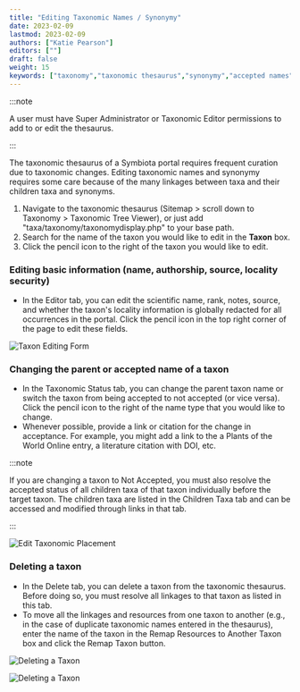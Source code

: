 ```yaml
---
title: "Editing Taxonomic Names / Synonymy"
date: 2023-02-09
lastmod: 2023-02-09
authors: ["Katie Pearson"]
editors: [""]
draft: false
weight: 15
keywords: ["taxonomy","taxonomic thesaurus","synonymy","accepted names","locality security"]
---
```


:::note

A user must have Super Administrator or Taxonomic Editor permissions to add to or edit the thesaurus.

:::

The taxonomic thesaurus of a Symbiota portal requires frequent curation due to taxonomic changes. Editing taxonomic names and synonymy requires some care because of the many linkages between taxa and their children taxa and synonyms.

1. Navigate to the taxonomic thesaurus (Sitemap > scroll down to Taxonomy > Taxonomic Tree Viewer), or just add "taxa/taxonomy/taxonomydisplay.php" to your base path.
2. Search for the name of the taxon you would like to edit in the **Taxon** box.
3. Click the pencil icon to the right of the taxon you would like to edit.

### Editing basic information (name, authorship, source, locality security)

* In the Editor tab, you can edit the scientific name, rank, notes, source, and whether the taxon's locality information is globally redacted for all occurrences in the portal. Click the pencil icon in the top right corner of the page to edit these fields.

![Taxon Editing Form](/img/edittaxon.PNG)

### Changing the parent or accepted name of a taxon

* In the Taxonomic Status tab, you can change the parent taxon name or switch the taxon from being accepted to not accepted (or vice versa). Click the pencil icon to the right of the name type that you would like to change.
* Whenever possible, provide a link or citation for the change in acceptance. For example, you might add a link to the a Plants of the World Online entry, a literature citation with DOI, etc.

:::note

If you are changing a taxon to Not Accepted, you must also resolve the accepted status of all children taxa of that taxon individually before the target taxon. The children taxa are listed in the Children Taxa tab and can be accessed and modified through links in that tab. 

:::

![Edit Taxonomic Placement](/img/edittaxonomicplacement.PNG)


### Deleting a taxon

* In the Delete tab, you can delete a taxon from the taxonomic thesaurus. Before doing so, you must resolve all linkages to that taxon as listed in this tab.
* To move all the linkages and resources from one taxon to another (e.g., in the case of duplicate taxonomic names entered in the thesaurus), enter the name of the taxon in the Remap Resources to Another Taxon box and click the Remap Taxon button.

![Deleting a Taxon](/img/deletetaxon.PNG)

![Deleting a Taxon](/img/deletetaxon2.PNG)